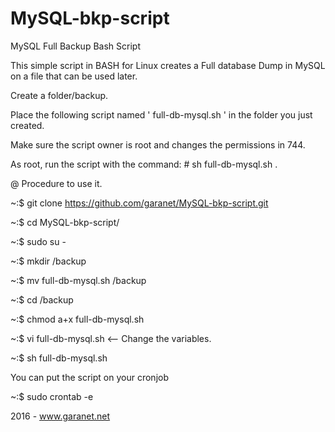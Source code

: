 # MySQL-bkp-script
MySQL Full Backup Bash Script

This simple script in BASH for Linux creates a Full database Dump in MySQL on a file that can be used later.

Create a folder/backup.

Place the following script named ' full-db-mysql.sh ' in the folder you just created.

Make sure the script owner is root and changes the permissions in 744.

As root, run the script with the command: # sh full-db-mysql.sh .

@ Procedure to use it.

~:$ git clone https://github.com/garanet/MySQL-bkp-script.git

~:$ cd MySQL-bkp-script/

~:$ sudo su -

~:$ mkdir /backup

~:$ mv full-db-mysql.sh /backup

~:$ cd /backup

~:$ chmod a+x full-db-mysql.sh

~:$ vi full-db-mysql.sh <-- Change the variables.

~:$ sh full-db-mysql.sh

You can put the script on your cronjob

~:$ sudo crontab -e

2016 - www.garanet.net
